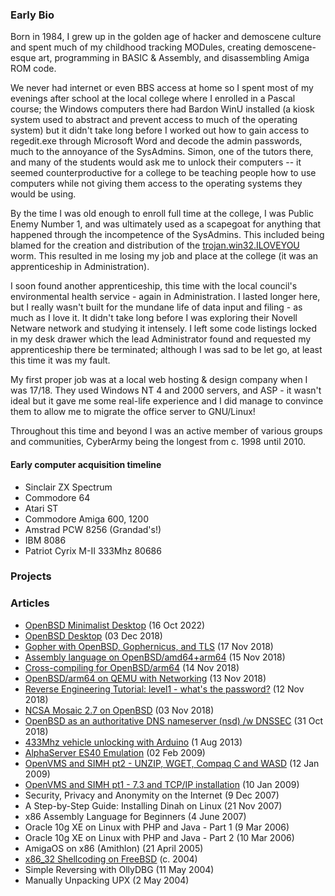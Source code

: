 ### Early Bio ###

Born in 1984, I grew up in the golden age of hacker and demoscene culture and spent much of my childhood tracking MODules, creating demoscene-esque art, programming in BASIC & Assembly, and disassembling Amiga ROM code.

We never had internet or even BBS access at home so I spent most of my evenings after school at the local college where I enrolled in a Pascal course; the Windows computers there had Bardon WinU installed (a kiosk system used to abstract and prevent access to much of the operating system) but it didn't take long before I worked out how to gain access to regedit.exe through Microsoft Word and decode the admin passwords, much to the annoyance of the SysAdmins. Simon, one of the tutors there, and many of the students would ask me to unlock their computers -- it seemed counterproductive for a college to be teaching people how to use computers while not giving them access to the operating systems they would be using. 

By the time I was old enough to enroll full time at the college, I was Public Enemy Number 1, and was ultimately used as a scapegoat for anything that happened through the incompetence of the SysAdmins. This included being blamed for the creation and distribution of the [trojan.win32.ILOVEYOU](https://www.kaspersky.com/blog/cybersecurity-history-iloveyou/45001/) worm.  This resulted in me losing my job and place at the college (it was an apprenticeship in Administration).

I soon found another apprenticeship, this time with the local council's environmental health service - again in Administration.  I lasted longer here, but I really wasn't built for the mundane life of data input and filing - as much as I love it. It didn't take long before I was exploring their Novell Netware network and studying it intensely.  I left some code listings locked in my desk drawer which the lead Administrator found and requested my apprenticeship there be terminated; although I was sad to be let go, at least this time it was my fault.

My first proper job was at a local web hosting & design company when I was 17/18. They used Windows NT 4 and 2000 servers, and ASP - it wasn't ideal but it gave me some real-life experience and I did manage to convince them to allow me to migrate the office server to GNU/Linux!

Throughout this time and beyond I was an active member of various groups and communities, CyberArmy being the longest from c. 1998 until 2010.

#### Early computer acquisition timeline

* Sinclair ZX Spectrum
* Commodore 64
* Atari ST
* Commodore Amiga 600, 1200
* Amstrad PCW 8256 (Grandad's!)
* IBM 8086
* Patriot Cyrix M-II 333Mhz 80686 


### Projects ###

### Articles ###
* [OpenBSD Minimalist Desktop](articles/openbsd_minimalist_desktop.html "2022-10-16") (16 Oct 2022)
* [OpenBSD Desktop](articles/openbsd_desktop.html "2018-12-03") (03 Dec 2018)
* [Gopher with OpenBSD, Gophernicus, and TLS](articles/gophernicus.html "2018-11-17") (17 Nov 2018)
* [Assembly language on OpenBSD/amd64+arm64](articles/openbsd_assembly.html "2018-11-15") (15 Nov 2018)
* [Cross-compiling for OpenBSD/arm64](articles/openbsd_crosscompiling_arm64.html "2018-11-14") (14 Nov 2018) 
* [OpenBSD/arm64 on QEMU with Networking](articles/openbsd_arm64_qemu.html "2018-11-13") (13 Nov 2018)
* [Reverse Engineering Tutorial: level1 - what's the password?](articles/RET_level1.html "2018-11-12") (12 Nov 2018)
* [NCSA Mosaic 2.7 on OpenBSD](articles/openbsd_ncsa_mosaic.html "2018-11-03") (03 Nov 2018)
* [OpenBSD as an authoritative DNS nameserver (nsd) /w DNSSEC](articles/openbsd_nameserver.html "2018-10-31") (31 Oct 2018)
* [433Mhz vehicle unlocking with Arduino](articles/arduino_433mhz.html "2013-08-01") (1 Aug 2013)
* [AlphaServer ES40 Emulation](articles/alphaserver_es40_emu.html "2009-02-02") (02 Feb 2009)
* [OpenVMS and SIMH pt2 - UNZIP, WGET, Compaq C and WASD](articles/openvms_simh_2.html "2009-01-12") (12 Jan 2009)
* [OpenVMS and SIMH pt1 - 7.3 and TCP/IP installation](articles/openvms_simh_1.html "2009-01-10") (10 Jan 2009) 
* Security, Privacy and Anonymity on the Internet (9 Dec 2007)
* A Step-by-Step Guide: Installing Dinah on Linux (21 Nov 2007)
* x86 Assembly Language for Beginners (4 June 2007)
* Oracle 10g XE on Linux with PHP and Java - Part 1 (9 Mar 2006)
* Oracle 10g XE on Linux with PHP and Java - Part 2 (10 Mar 2006)
* AmigaOS on x86 (Amithlon) (21 April 2005)
* [x86_32 Shellcoding on FreeBSD](articles/shellcoding_on_freebsd.html "2004-06-01") (c. 2004)
* Simple Reversing with OllyDBG (11 May 2004)
* Manually Unpacking UPX (2 May 2004)
